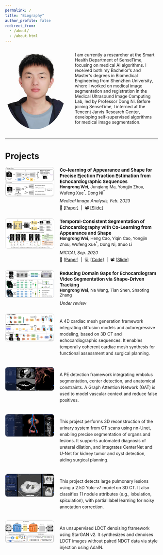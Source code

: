 ```yaml
---
permalink: /
title: "Biography"
author_profile: false
redirect_from: 
  - /about/
  - /about.html
---
```


<div style="display: flex; margin-bottom: 2em;">
  <!-- 左侧头像 -->
  <div style="flex: 0 0 200px; padding-right: 30px;">
    <img src="/images/photo.png" alt="avatar" style="width: 100%; border-radius: 50%;">
  </div>
  
  <!-- 右侧个人简介 -->
  <div style="flex: 1;">
    <p>
      I am currently a researcher at the Smart Health Department of SenseTime, focusing on medical AI algorithms.
      I received both my Bachelor's and Master's degrees in Biomedical Engineering from Shenzhen University,
      where I worked on medical image segmentation and registration in the Medical Ultrasound Image Computing Lab, led by Professor Dong Ni.
      Before joining SenseTime, I interned at the Tencent Jarvis Research Center, developing self-supervised algorithms for medical image segmentation.
    </p>

  </div>
</div>

---

<div style="width: 100%; margin-top: 2em;">
  <h1>Projects</h1>

  <!-- Project 1 -->
  <div style="display: flex; align-items: flex-start; margin-bottom: 1.5em;">
    <div style="flex: 0 0 160px; margin-right: 20px;">
      <img src="/images/MCLAS_v2.png" alt="project image" style="width: 100%; border-radius: 8px; border: 1px solid #ccc;">
    </div>
    <div style="flex: 1;">
      <p style="margin: 0; font-size: 15px; font-weight: bold;">
        Co-learning of Appearance and Shape for Precise Ejection Fraction Estimation from Echocardiographic Sequences
      </p>
      <p style="margin: 0 0 10px 0; font-size: 13.5px;">
        <strong>Hongrong Wei</strong>, Junqiang Ma, Yongjin Zhou, Wufeng Xue<sup>*</sup>, Dong Ni<sup>*</sup>
      </p>
      <p style="margin: 2px 0 5px 0; font-size: 14px; font-style: italic;">
        Medical Image Analysis, Feb. 2023
      </p>
      <p style="margin: 0;">
        🔗 <a href="https://www.sciencedirect.com/science/article/abs/pii/S1361841522003140" target="_blank">[Paper]</a>
        &nbsp;|&nbsp;
        📽️ <a href="https://docs.google.com/presentation/d/1KKNQotp5UvlFZur5TJqgwO4XwMqdQxAv/edit?usp=drive_link" target="_blank">[Slide]</a>
      </p>
    </div>
  </div>

  <!-- Project 2 -->
  <div style="display: flex; align-items: flex-start; margin-bottom: 1.5em;">
    <div style="flex: 0 0 160px; margin-right: 20px;">
      <img src="/images/CLAS.png" alt="project image" style="width: 100%; border-radius: 8px; border: 1px solid #ccc;">
    </div>
    <div style="flex: 1;">
      <p style="margin: 0; font-size: 15px; font-weight: bold;">
        Temporal-Consistent Segmentation of Echocardiography with Co-Learning from Appearance and Shape
      </p>
      <p style="margin: 0 0 10px 0; font-size: 13.5px;">
        <strong>Hongrong Wei</strong>, Heng Cao, Yiqin Cao, Yongjin Zhou, Wufeng Xue<sup>*</sup>, Dong Ni, Shuo Li
      </p>
      <p style="margin: 2px 0 5px 0; font-size: 14px; font-style: italic;">
        MICCAI, Sep. 2020
      </p>
      <p style="margin: 0;">
        🔗 <a href="https://link.springer.com/chapter/10.1007/978-3-030-59713-9_60" target="_blank">[Paper]</a>
        &nbsp;|&nbsp;
        💻 <a href="https://github.com/tumuzhuantoujun/CLAS-Pytorch" target="_blank">[Code]</a>
        &nbsp;|&nbsp;
        📽️ <a href="https://docs.google.com/presentation/d/105LcKMORfRmEWY4mm6QtJwjWjFET2rWH/edit?usp=drive_link" target="_blank">[Slide]</a>
      </p>
    </div>
  </div>

  <!-- Project 3 -->
  <div style="display: flex; align-items: flex-start; margin-bottom: 1.5em;">
    <div style="flex: 0 0 160px; margin-right: 20px;">
      <img src="/images/SDT.png" alt="project image" style="width: 100%; border-radius: 8px; border: 1px solid #ccc;">
    </div>
    <div style="flex: 1;">
      <p style="margin: 0; font-size: 15px; font-weight: bold;">
        Reducing Domain Gaps for Echocardiogram Video Segmentation via Shape-Driven Tracking
      </p>
      <p style="margin: 0 0 10px 0; font-size: 13.5px;">
        <strong>Hongrong Wei</strong>, Na Wang, Tian Shen, Shaoting Zhang
      </p>
      <p style="margin: 2px 0 5px 0; font-size: 14px; font-style: italic;">
        Under review
      </p>
    </div>
  </div>

  <!-- Project 4 -->
  <div style="display: flex; align-items: flex-start; margin-bottom: 1.5em;">
    <div style="flex: 0 0 160px; margin-right: 20px;">
      <img src="/images/heart4d.png" alt="project image" style="width: 100%; border-radius: 8px; border: 1px solid #ccc;">
    </div>
    <div style="flex: 1; font-size: 14px; line-height: 1.5;">
      <p>
        A 4D cardiac mesh generation framework integrating diffusion models and autoregressive modeling, based on 3D CT and echocardiographic sequences.
        It enables temporally coherent cardiac mesh synthesis for functional assessment and surgical planning.
      </p>
    </div>
  </div>

  <!-- Project 5 -->
  <div style="display: flex; align-items: flex-start; margin-bottom: 1.5em;">
    <div style="flex: 0 0 160px; margin-right: 20px;">
      <img src="/images/PE.png" alt="project image" style="width: 100%; border-radius: 8px; border: 1px solid #ccc;">
    </div>
    <div style="flex: 1; font-size: 14px; line-height: 1.5;">
      <p>
        A PE detection framework integrating embolus segmentation, center detection, and anatomical constraints.
        A Graph Attention Network (GAT) is used to model vascular context and reduce false positives.
      </p>
    </div>
  </div>

  <!-- Project 6 -->
  <div style="display: flex; align-items: flex-start; margin-bottom: 1.5em;">
    <div style="flex: 0 0 160px; margin-right: 20px;">
      <img src="/images/uro.png" alt="project image" style="width: 100%; border-radius: 8px; border: 1px solid #ccc;">
    </div>
    <div style="flex: 1; font-size: 14px; line-height: 1.5;">
      <p>
        This project performs 3D reconstruction of the urinary system from CT scans using nn-Unet, enabling precise segmentation of organs and lesions. 
        It supports automated diagnosis of ureteral dilation, and integrates CenterNet and U-Net for kidney tumor and cyst detection, aiding surgical planning.
      </p>
    </div>
  </div>

  <!-- Project 7 -->
  <div style="display: flex; align-items: flex-start; margin-bottom: 1.5em;">
    <div style="flex: 0 0 160px; margin-right: 20px;">
      <img src="/images/nodule.png" alt="project image" style="width: 100%; border-radius: 8px; border: 1px solid #ccc;">
    </div>
    <div style="flex: 1; font-size: 14px; line-height: 1.5;">
      <p>
        This project detects large pulmonary lesions using a 2.5D Yolo-v7 model on 3D CT. 
        It also classifies 11 nodule attributes (e.g., lobulation, spiculation), with partial label learning for noisy annotation correction.
      </p>
    </div>
  </div>

  <!-- Project 8 -->
  <div style="display: flex; align-items: flex-start; margin-bottom: 1.5em;">
    <div style="flex: 0 0 160px; margin-right: 20px;">
      <img src="/images/CT_denoise.png" alt="project image" style="width: 100%; border-radius: 8px; border: 1px solid #ccc;">
    </div>
    <div style="flex: 1; font-size: 14px; line-height: 1.5;">
      <p>
        An unsupervised LDCT denoising framework using StarGAN v2. 
        It synthesizes and denoises LDCT images without paired NDCT data via style injection using AdaIN.
      </p>
    </div>
  </div>
</div>